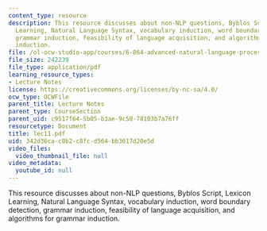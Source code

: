```yaml
---
content_type: resource
description: This resource discusses about non-NLP questions, Byblos Script, Lexicon
  Learning, Natural Language Syntax, vocabulary induction, word boundary detection,
  grammar induction, feasibility of language acquisition, and algorithms for grammar
  induction.
file: /ol-ocw-studio-app/courses/6-864-advanced-natural-language-processing-fall-2005/342d36cac8b2c8fcd564bb3617d20e5d_lec11.pdf
file_size: 242239
file_type: application/pdf
learning_resource_types:
- Lecture Notes
license: https://creativecommons.org/licenses/by-nc-sa/4.0/
ocw_type: OCWFile
parent_title: Lecture Notes
parent_type: CourseSection
parent_uid: c9517f64-5b05-b3ae-9c50-78103b7a76ff
resourcetype: Document
title: lec11.pdf
uid: 342d36ca-c8b2-c8fc-d564-bb3617d20e5d
video_files:
  video_thumbnail_file: null
video_metadata:
  youtube_id: null
---
```

This resource discusses about non-NLP questions, Byblos Script, Lexicon Learning, Natural Language Syntax, vocabulary induction, word boundary detection, grammar induction, feasibility of language acquisition, and algorithms for grammar induction.